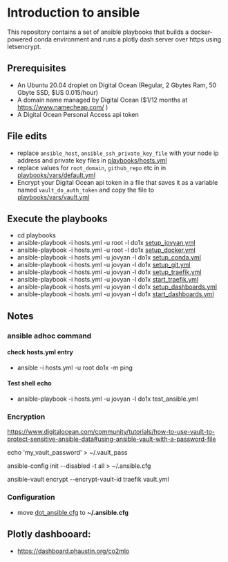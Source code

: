 # Introduction to ansible

This repository contains a set of ansible playbooks that builds a docker-powered conda environment and runs a plotly dash server over https using letsencrypt.

## Prerequisites

* An Ubuntu 20.04 droplet on Digital Ocean (Regular, 2 Gbytes Ram, 50 Gbyte SSD, $US 0.015/hour)
* A domain name managed by Digital Ocean ($1/12 months at https://www.namecheap.com/ )
* A Digital Ocean Personal Access api token

## File edits

* replace `ansible_host`, `ansible_ssh_private_key_file` with your node ip address and private key files in [playbooks/hosts.yml](playbooks/hosts.yml)  
* replace values for `root_domain`, `github_repo` etc in  in [playbooks/vars/default.yml](playbooks/vars/default.yml)  
* Encrypt your Digital Ocean api token in a file that saves it as a variable named `vault_do_auth_token` and copy the file to [playbooks/vars/vault.yml](playbooks/vars/vault.yml)


## Execute the playbooks

* cd playbooks
* ansible-playbook  -i hosts.yml -u root -l do1x [setup_jovyan.yml](playbooks/setup_jovyan.yml)  
* ansible-playbook  -i hosts.yml -u root -l do1x [setup_docker.yml](playbooks/setup_docker.yml)  
* ansible-playbook  -i hosts.yml -u jovyan -l do1x [setup_conda.yml](playbooks/setup_conda.yml)  
* ansible-playbook -i hosts.yml -u jovyan -l do1x [setup_git.yml](playbooks/setup_git.yml)  
* ansible-playbook -i hosts.yml -u jovyan -l do1x [setup_traefik.yml](playbooks/setup_traefik.yml)  
* ansible-playbook -i hosts.yml -u jovyan -l do1x  [start_traefik.yml](playbooks/start_traefik.yml)  
* ansible-playbook -i hosts.yml -u jovyan -l do1x  [setup_dashboards.yml](playbooks/setup_dashboards.yml)  
* ansible-playbook -i hosts.yml -u jovyan -l do1x  [start_dashboards.yml](playbooks/start_dashboards.yml)  

## Notes

### ansible adhoc command

#### check hosts.yml entry

* ansible -i hosts.yml -u root do1x -m ping

#### Test shell echo

* ansible-playbook -i hosts.yml -u jovyan -l do1x  test_ansible.yml

### Encryption

https://www.digitalocean.com/community/tutorials/how-to-use-vault-to-protect-sensitive-ansible-data#using-ansible-vault-with-a-password-file

echo 'my_vault_password' > ~/.vault_pass

ansible-config   init --disabled -t all > ~/.ansible.cfg

ansible-vault encrypt --encrypt-vault-id traefik vault.yml

### Configuration

* move [dot_ansible.cfg](dot_ansible.cfg) to **~/.ansible.cfg**

## Plotly dashbooard:

* https://dashboard.phaustin.org/co2mlo

